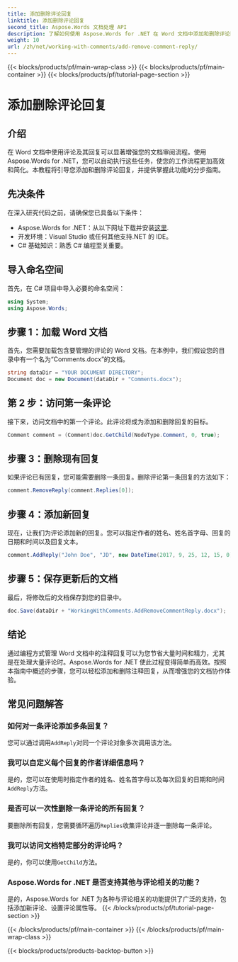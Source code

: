 ```yaml
---
title: 添加删除评论回复
linktitle: 添加删除评论回复
second_title: Aspose.Words 文档处理 API
description: 了解如何使用 Aspose.Words for .NET 在 Word 文档中添加和删除评论回复。通过本分步指南增强您的文档协作。
weight: 10
url: /zh/net/working-with-comments/add-remove-comment-reply/
---
```


{{< blocks/products/pf/main-wrap-class >}}
{{< blocks/products/pf/main-container >}}
{{< blocks/products/pf/tutorial-page-section >}}

# 添加删除评论回复

## 介绍

在 Word 文档中使用评论及其回复可以显著增强您的文档审阅流程。使用 Aspose.Words for .NET，您可以自动执行这些任务，使您的工作流程更加高效和简化。本教程将引导您添加和删除评论回复，并提供掌握此功能的分步指南。

## 先决条件

在深入研究代码之前，请确保您已具备以下条件：

-  Aspose.Words for .NET：从以下网址下载并安装[这里](https://releases.aspose.com/words/net/).
- 开发环境：Visual Studio 或任何其他支持.NET 的 IDE。
- C# 基础知识：熟悉 C# 编程至关重要。

## 导入命名空间

首先，在 C# 项目中导入必要的命名空间：

```csharp
using System;
using Aspose.Words;
```

## 步骤 1：加载 Word 文档

首先，您需要加载包含要管理的评论的 Word 文档。在本例中，我们假设您的目录中有一个名为“Comments.docx”的文档。

```csharp
string dataDir = "YOUR DOCUMENT DIRECTORY";
Document doc = new Document(dataDir + "Comments.docx");
```

## 第 2 步：访问第一条评论

接下来，访问文档中的第一个评论。此评论将成为添加和删除回复的目标。

```csharp
Comment comment = (Comment)doc.GetChild(NodeType.Comment, 0, true);
```

## 步骤 3：删除现有回复

如果评论已有回复，您可能需要删除一条回复。删除评论第一条回复的方法如下：

```csharp
comment.RemoveReply(comment.Replies[0]);
```

## 步骤 4：添加新回复

现在，让我们为评论添加新的回复。您可以指定作者的姓名、姓名首字母、回复的日期和时间以及回复文本。

```csharp
comment.AddReply("John Doe", "JD", new DateTime(2017, 9, 25, 12, 15, 0), "New reply");
```

## 步骤 5：保存更新后的文档

最后，将修改后的文档保存到您的目录中。

```csharp
doc.Save(dataDir + "WorkingWithComments.AddRemoveCommentReply.docx");
```

## 结论

通过编程方式管理 Word 文档中的注释回复可以为您节省大量时间和精力，尤其是在处理大量评论时。Aspose.Words for .NET 使此过程变得简单而高效。按照本指南中概述的步骤，您可以轻松添加和删除注释回复，从而增强您的文档协作体验。

## 常见问题解答

### 如何对一条评论添加多条回复？

您可以通过调用`AddReply`对同一个评论对象多次调用该方法。

### 我可以自定义每个回复的作者详细信息吗？

是的，您可以在使用时指定作者的姓名、姓名首字母以及每次回复的日期和时间`AddReply`方法。

### 是否可以一次性删除一条评论的所有回复？

要删除所有回复，您需要循环遍历`Replies`收集评论并逐一删除每一条评论。

### 我可以访问文档特定部分的评论吗？

是的，你可以使用`GetChild`方法。

### Aspose.Words for .NET 是否支持其他与评论相关的功能？

是的，Aspose.Words for .NET 为各种与评论相关的功能提供了广泛的支持，包括添加新评论、设置评论属性等。
{{< /blocks/products/pf/tutorial-page-section >}}

{{< /blocks/products/pf/main-container >}}
{{< /blocks/products/pf/main-wrap-class >}}

{{< blocks/products/products-backtop-button >}}
